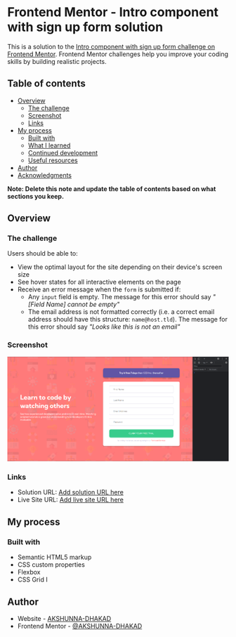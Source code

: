 # Frontend Mentor - Intro component with sign up form solution

This is a solution to the [Intro component with sign up form challenge on Frontend Mentor](https://www.frontendmentor.io/challenges/intro-component-with-signup-form-5cf91bd49edda32581d28fd1). Frontend Mentor challenges help you improve your coding skills by building realistic projects. 

## Table of contents

- [Overview](#overview)
  - [The challenge](#the-challenge)
  - [Screenshot](#screenshot)
  - [Links](#links)
- [My process](#my-process)
  - [Built with](#built-with)
  - [What I learned](#what-i-learned)
  - [Continued development](#continued-development)
  - [Useful resources](#useful-resources)
- [Author](#author)
- [Acknowledgments](#acknowledgments)

**Note: Delete this note and update the table of contents based on what sections you keep.**

## Overview

### The challenge

Users should be able to:

- View the optimal layout for the site depending on their device's screen size
- See hover states for all interactive elements on the page
- Receive an error message when the `form` is submitted if:
  - Any `input` field is empty. The message for this error should say *"[Field Name] cannot be empty"*
  - The email address is not formatted correctly (i.e. a correct email address should have this structure: `name@host.tld`). The message for this error should say *"Looks like this is not an email"*

### Screenshot

![](./Screenshot.PNG)




### Links

- Solution URL: [Add solution URL here](https://github.com/AKSHUNNA-DHAKAD/signup-form-validation)
- Live Site URL: [Add live site URL here](https://akshunna-dhakad.github.io/signup-form-validation/)

## My process

### Built with

- Semantic HTML5 markup
- CSS custom properties
- Flexbox
- CSS Grid
I



## Author

- Website - [AKSHUNNA-DHAKAD](https://www.your-site.com)
- Frontend Mentor - [@AKSHUNNA-DHAKAD](https://www.frontendmentor.io/profile/AKSHUNNA-DHAKAD)

